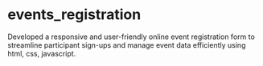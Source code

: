 # events_registration
Developed a responsive and user-friendly online event registration form to streamline participant sign-ups and manage event data efficiently using html, css, javascript.
